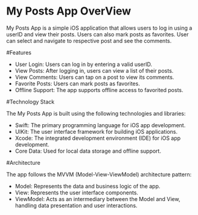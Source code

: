 # My Posts App OverView

My Posts App is a simple iOS application that allows users to log in using a userID and view their posts. Users can also mark posts as favorites. User can select and navigate to respective post and see the comments.

#Features

- User Login: Users can log in by entering a valid userID.
- View Posts: After logging in, users can view a list of their posts.
- View Comments: Users can tap on a post to view its comments.
- Favorite Posts: Users can mark posts as favorites.
- Offline Support: The app supports offline access to favorited posts.

#Technology Stack

The My Posts App is built using the following technologies and libraries:

- Swift: The primary programming language for iOS app development.
- UIKit: The user interface framework for building iOS applications.
- Xcode: The integrated development environment (IDE) for iOS app development.
- Core Data: Used for local data storage and offline support.

#Architecture

The app follows the MVVM (Model-View-ViewModel) architecture pattern:

- Model: Represents the data and business logic of the app.
- View: Represents the user interface components.
- ViewModel: Acts as an intermediary between the Model and View, handling data presentation and user interactions.
